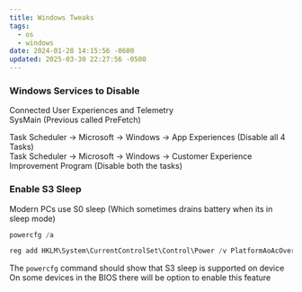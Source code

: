 ```yaml
---
title: Windows Tweaks
tags:
  - os
  - windows
date: 2024-01-28 14:15:56 -0600
updated: 2025-03-30 22:27:56 -0500
---
```


### Windows Services to Disable

Connected User Experiences and Telemetry  
SysMain (Previous called PreFetch)

Task Scheduler -> Microsoft -> Windows -> App Experiences (Disable all 4 Tasks)  
Task Scheduler -> Microsoft -> Windows -> Customer Experience Improvement Program (Disable both the tasks)

### Enable S3 Sleep

Modern PCs use S0 sleep (Which sometimes drains battery when its in sleep mode)

```powershell
powercfg /a

reg add HKLM\System\CurrentControlSet\Control\Power /v PlatformAoAcOverride /t REG_DWORD /d 0 /f
```

The `powercfg` command should show that S3 sleep is supported on device
On some devices in the BIOS there will be option to enable this feature
